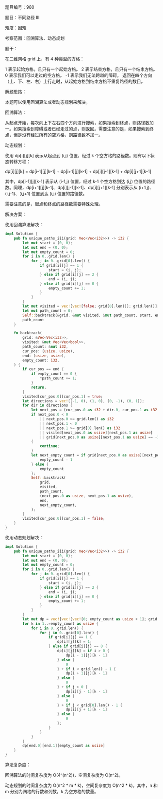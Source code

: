 题目编号：980

题目：不同路径 III

难度：困难

考察范围：回溯算法、动态规划

题干：

在二维网格 grid 上，有 4 种类型的方格：

1 表示起始方格。且只有一个起始方格。
2 表示结束方格，且只有一个结束方格。
0 表示我们可以走过的空方格。
-1 表示我们无法跨越的障碍。
返回在四个方向（上、下、左、右）上行走时，从起始方格到结束方格不重复路径的数目。

解题思路：

本题可以使用回溯算法或者动态规划来解决。

回溯算法：

从起点开始，每次向上下左右四个方向进行搜索，如果搜索到终点，则路径数加一。如果搜索到障碍或者已经走过的点，则返回。需要注意的是，如果搜索到终点，但是没有经过所有的空方格，则路径数不加一。

动态规划：

使用 dp[i][j][k] 表示从起点到 (i,j) 位置，经过 k 个空方格的路径数。则有以下状态转移方程：

dp[i][j][k] = dp[i-1][j][k-1] + dp[i+1][j][k-1] + dp[i][j-1][k-1] + dp[i][j+1][k-1]

其中，dp[i-1][j][k-1] 表示从 (i-1,j) 位置，经过 k-1 个空方格到达 (i,j) 位置的路径数。同理，dp[i+1][j][k-1]、dp[i][j-1][k-1]、dp[i][j+1][k-1] 分别表示从 (i+1,j)、(i,j-1)、(i,j+1) 位置到达 (i,j) 位置的路径数。

需要注意的是，起点和终点的路径数需要特殊处理。

解决方案：

使用回溯算法解决：

```rust
impl Solution {
    pub fn unique_paths_iii(grid: Vec<Vec<i32>>) -> i32 {
        let mut start = (0, 0);
        let mut end = (0, 0);
        let mut empty_count = 0;
        for i in 0..grid.len() {
            for j in 0..grid[0].len() {
                if grid[i][j] == 1 {
                    start = (i, j);
                } else if grid[i][j] == 2 {
                    end = (i, j);
                } else if grid[i][j] == 0 {
                    empty_count += 1;
                }
            }
        }
        let mut visited = vec![vec![false; grid[0].len()]; grid.len()];
        let mut path_count = 0;
        Self::backtrack(&grid, &mut visited, &mut path_count, start, end, empty_count);
        path_count
    }

    fn backtrack(
        grid: &Vec<Vec<i32>>,
        visited: &mut Vec<Vec<bool>>,
        path_count: &mut i32,
        cur_pos: (usize, usize),
        end: (usize, usize),
        empty_count: i32,
    ) {
        if cur_pos == end {
            if empty_count == 0 {
                *path_count += 1;
            }
            return;
        }
        visited[cur_pos.0][cur_pos.1] = true;
        let directions = vec![(-1, 0), (1, 0), (0, -1), (0, 1)];
        for dir in directions {
            let next_pos = (cur_pos.0 as i32 + dir.0, cur_pos.1 as i32 + dir.1);
            if next_pos.0 < 0
                || next_pos.0 >= grid.len() as i32
                || next_pos.1 < 0
                || next_pos.1 >= grid[0].len() as i32
                || visited[next_pos.0 as usize][next_pos.1 as usize]
                || grid[next_pos.0 as usize][next_pos.1 as usize] == -1
            {
                continue;
            }
            let next_empty_count = if grid[next_pos.0 as usize][next_pos.1 as usize] == 0 {
                empty_count - 1
            } else {
                empty_count
            };
            Self::backtrack(
                grid,
                visited,
                path_count,
                (next_pos.0 as usize, next_pos.1 as usize),
                end,
                next_empty_count,
            );
        }
        visited[cur_pos.0][cur_pos.1] = false;
    }
}
```

使用动态规划解决：

```rust
impl Solution {
    pub fn unique_paths_iii(grid: Vec<Vec<i32>>) -> i32 {
        let mut start = (0, 0);
        let mut end = (0, 0);
        let mut empty_count = 0;
        for i in 0..grid.len() {
            for j in 0..grid[0].len() {
                if grid[i][j] == 1 {
                    start = (i, j);
                } else if grid[i][j] == 2 {
                    end = (i, j);
                } else if grid[i][j] == 0 {
                    empty_count += 1;
                }
            }
        }
        let mut dp = vec![vec![vec![0; empty_count as usize + 1]; grid[0].len()]; grid.len()];
        for k in 1..=empty_count as usize {
            for i in 0..grid.len() {
                for j in 0..grid[0].len() {
                    if grid[i][j] == 1 {
                        dp[i][j][k] = 1;
                    } else if grid[i][j] == 0 {
                        dp[i][j][k] = if i > 0 {
                            dp[i - 1][j][k - 1]
                        } else {
                            0
                        } + if i < grid.len() - 1 {
                            dp[i + 1][j][k - 1]
                        } else {
                            0
                        } + if j > 0 {
                            dp[i][j - 1][k - 1]
                        } else {
                            0
                        } + if j < grid[0].len() - 1 {
                            dp[i][j + 1][k - 1]
                        } else {
                            0
                        };
                    }
                }
            }
        }
        dp[end.0][end.1][empty_count as usize]
    }
}
```

算法复杂度：

回溯算法的时间复杂度为 O(4^(n^2))，空间复杂度为 O(n^2)。

动态规划的时间复杂度为 O(n^2 * m * k)，空间复杂度为 O(n^2 * k)。其中，n 和 m 分别为网格的行数和列数，k 为空方格的数量。